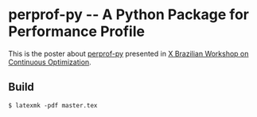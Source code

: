 # perprof-py -- A Python Package for Performance Profile 

This is the poster about [perprof-py](https://github.com/lpoo/perprof-py)
presented in [X Brazilian Workshop on Continuous
Optimization](http://www.impa.br/opencms/pt/eventos/store/evento_1404).

## Build

~~~
$ latexmk -pdf master.tex
~~~
